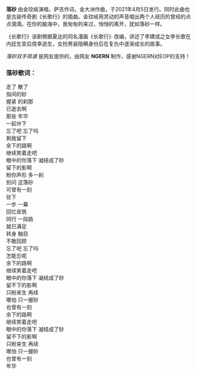 

**落砂**
由金玟岐演唱，萨吉作词，金大洲作曲，于2021年4月5日发行。同时此曲也是古装传奇剧《长歌行》的插曲。金玟岐用灵动的声音唱出两个人经历的曾经的点点滴滴。在你的脑海中，我匆匆的来过，悄悄的离开，犹如落砂一样。

《长歌行》该剧根据夏达的同名漫画《长歌行》改编，讲述了李建成之女李长歌在内廷生变后侥幸逃生，女扮男装隐瞒身份后在复仇中逐渐成长的故事。

_落砂双手简谱_ 是网友提供的，由网友 **NGERN** 制作，感谢NGERN对EOP的支持！

### 落砂歌词：

走了 散了  
指间的砂  
握紧 的刹那  
已逝去啊  
那些 年华  
一起许下  
忘了吧 忘了吗  
剩我留下  
余下的路啊  
继续笑着走吧  
眼中的你落下 凝结成了砂  
留下的影啊  
盼你声形 多一刹  
别问 这落砂  
可曾有一刻  
驻下  
一步 一幕  
回忆垒筑  
同行 一段路  
就已满足  
转身 触目  
不敢回顾  
忘了吧 忘了吗  
怎能忘呢  
余下的路啊  
继续笑着走吧  
眼中的你落下 凝结成了砂  
留不下的影啊  
只盼来生 再续  
哪怕 只一握砂  
也曾有一刻  
余下的路啊  
继续笑着走吧  
眼中的你落下 凝结成了砂  
留不下的影啊  
只盼来生 再续  
哪怕 只一握砂  
也曾有一刻  
年华

